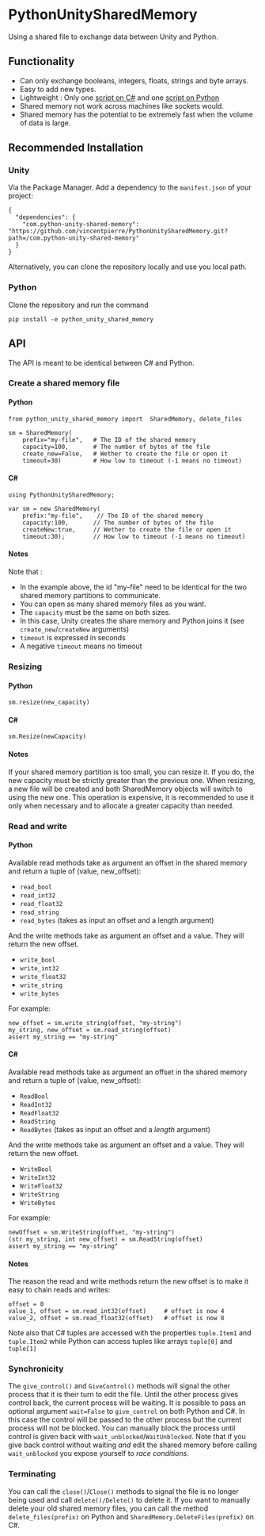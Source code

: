 # PythonUnitySharedMemory
Using a shared file to exchange data between Unity and Python.

## Functionality
 - Can only exchange booleans, integers, floats, strings and byte arrays. 
 - Easy to add new types.
 - Lightweight : Only one [script on C#](com.python-unity-shared-memory/Runtime/Core.cs) and one [script on Python](python_unity_shared_memory/python_unity_shared_memory/__init__.py)
 - Shared memory not work across machines like sockets would.
 - Shared memory has the potential to be extremely fast when the volume of data is large.

## Recommended Installation
### Unity
Via the Package Manager. Add a dependency to the `manifest.json` of your project:
```
{
  "dependencies": {
    "com.python-unity-shared-memory": "https://github.com/vincentpierre/PythonUnitySharedMemory.git?path=/com.python-unity-shared-memory"
  }
}
```
Alternatively, you can clone the repository locally and use you local path.

### Python
Clone the repository and run the command 
```
pip install -e python_unity_shared_memory
```

## API
The API is meant to be identical between C# and Python.

### Create a shared memory file

#### Python

```
from python_unity_shared_memory import  SharedMemory, delete_files

sm = SharedMemory(
    prefix="my-file",   # The ID of the shared memory 
    capacity=100,       # The number of bytes of the file
    create_new=False,   # Wether to create the file or open it
    timeout=30)         # How low to timeout (-1 means no timeout)
```

#### C#

```
using PythonUnitySharedMemory;

var sm = new SharedMemory(
    prefix:"my-file",    // The ID of the shared memory 
    capacity:100,       // The number of bytes of the file
    createNew:true,     // Wether to create the file or open it
    timeout:30);        // How low to timeout (-1 means no timeout)
```

#### Notes

Note that :
 - In the example above, the id "my-file" need to be identical for the two shared memory partitions to communicate. 
 - You can open as many shared memory files as you want.
 - The `capacity` must be the same on both sizes.
 - In this case, Unity creates the share memory and Python joins it (see `create_new`/`createNew` arguments)
 - `timeout` is expressed in seconds
 - A negative `timeout` means no timeout

### Resizing

#### Python

```
sm.resize(new_capacity)
```

#### C#

```
sm.Resize(newCapacity)
```

#### Notes
If your shared memory partition is too small, you can resize it. If you do, the new capacity must be strictly greater than the previous one. When resizing, a new file will be created and both SharedMemory objects will switch to using the new one. This operation is expensive, it is recommended to use it only when necessary and to allocate a greater capacity than needed.

### Read and write
#### Python

Available read methods take as argument an offset in the shared memory and return a tuple of (value, new_offset):
 - `read_bool`
 - `read_int32`
 - `read_float32`
 - `read_string`
 - `read_bytes` (takes as input an offset and a length argument)

And the write methods take as argument an offset and a value. They will return the new offset.
 - `write_bool`
 - `write_int32`
 - `write_float32`
 - `write_string`
 - `write_bytes`

For example:
```
new_offset = sm.write_string(offset, "my-string")
my_string, new_offset = sm.read_string(offset)
assert my_string == "my-string"
```

#### C#

Available read methods take as argument an offset in the shared memory and return a tuple of (value, new_offset):
 - `ReadBool`
 - `ReadInt32`
 - `ReadFloat32`
 - `ReadString`
 - `ReadBytes` (takes as input an offset and a *length* argument)

And the write methods take as argument an offset and a value. They will return the new offset.
 - `WriteBool`
 - `WriteInt32`
 - `WriteFloat32`
 - `WriteString`
 - `WriteBytes`

For example:
```
newOffset = sm.WriteString(offset, "my-string")
(str my_string, int new_offset) = sm.ReadString(offset)
assert my_string == "my-string"
```
#### Notes
The reason the read and write methods return the new offset is to make it easy to chain reads and writes:
```
offset = 0
value_1, offset = sm.read_int32(offset)     # offset is now 4
value_2, offset = sm.read_float32(offset)   # offset is now 8
```

Note also that C# tuples are accessed with the properties `tuple.Item1` and `tuple.Item2` while Python can access tuples like arrays `tuple[0]` and `tuple[1]`

### Synchronicity
The `give_control()` and `GiveControl()` methods will signal the other process that it is their turn to edit the file. Until the other process gives control back, the current process will be waiting. 
It is possible to pass an optional argument `wait=False` to `give_control` on both Python and C#. In this case the control will be passed to the other process but the current process will not be blocked. You can manually block the process until control is given back with `wait_unblocked`/`WaitUnblocked`. Note that if you give back control without waiting *and* edit the shared memory before calling `wait_unblocked` you expose yourself to *race conditions*. 

### Terminating
You can call the `close()`/`Close()` methods to signal the file is no longer being used and call `delete()/Delete()` to delete it. If you want to manually delete your old shared memory files, you can call the method `delete_files(prefix)` on Python and `SharedMemory.DeleteFiles(prefix)` on C#.